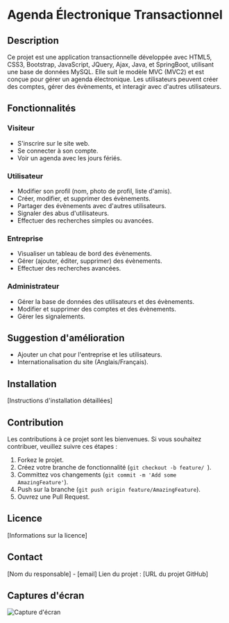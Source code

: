 # Agenda Électronique Transactionnel

## Description
Ce projet est une application transactionnelle développée avec HTML5, CSS3, Bootstrap, JavaScript, JQuery, Ajax, Java, et SpringBoot, utilisant une base de données MySQL. Elle suit le modèle MVC (MVC2) et est conçue pour gérer un agenda électronique. Les utilisateurs peuvent créer des comptes, gérer des évènements, et interagir avec d'autres utilisateurs.

## Fonctionnalités
### Visiteur
- S'inscrire sur le site web.
- Se connecter à son compte.
- Voir un agenda avec les jours fériés.

### Utilisateur
- Modifier son profil (nom, photo de profil, liste d'amis).
- Créer, modifier, et supprimer des évènements.
- Partager des évènements avec d'autres utilisateurs.
- Signaler des abus d'utilisateurs.
- Effectuer des recherches simples ou avancées.

### Entreprise
- Visualiser un tableau de bord des évènements.
- Gérer (ajouter, éditer, supprimer) des évènements.
- Effectuer des recherches avancées.

### Administrateur
- Gérer la base de données des utilisateurs et des évènements.
- Modifier et supprimer des comptes et des évènements.
- Gérer les signalements.

## Suggestion d'amélioration
- Ajouter un chat pour l'entreprise et les utilisateurs.
- Internationalisation du site (Anglais/Français).

## Installation
[Instructions d'installation détaillées]

## Contribution
Les contributions à ce projet sont les bienvenues. Si vous souhaitez contribuer, veuillez suivre ces étapes :
1. Forkez le projet.
2. Créez votre branche de fonctionnalité (`git checkout -b feature/
`).
3. Committez vos changements (`git commit -m 'Add some AmazingFeature'`).
4. Push sur la branche (`git push origin feature/AmazingFeature`).
5. Ouvrez une Pull Request.

## Licence
[Informations sur la licence]

## Contact
[Nom du responsable] - [email]
Lien du projet : [URL du projet GitHub]

## Captures d'écran
![Capture d'écran](lien_vers_une_capture_d'écran)

